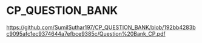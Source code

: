 # CP_QUESTION_BANK
https://github.com/SumilSuthar197/CP_QUESTION_BANK/blob/192bb4283bc9095afc1ec9374644a7efbce9385c/Question%20Bank_CP.pdf

